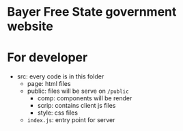 # Bayer Free State government website

# For developer
- src: every code is in this folder
    - page: html files
    - public: files will be serve on `/public`
        - comp: components will be render 
        - scrip: contains client js files
        - style: css files
    - `index.js`: entry point for server